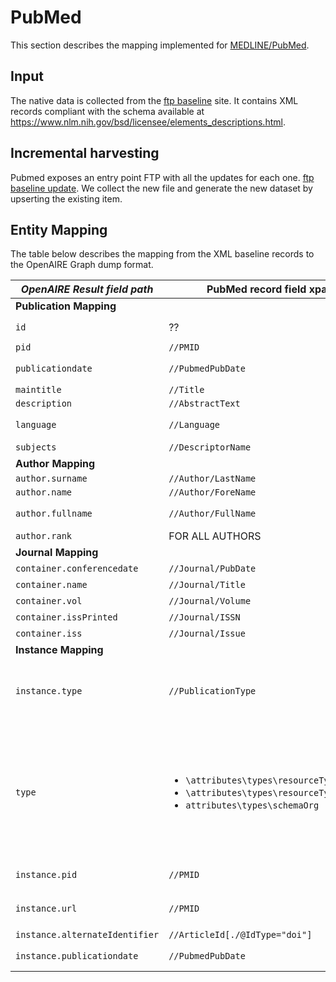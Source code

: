 # PubMed

This section describes the mapping implemented for [MEDLINE/PubMed](https://pubmed.ncbi.nlm.nih.gov/).

## Input

The native data is collected from the [ftp baseline](https://ftp.ncbi.nlm.nih.gov/pubmed/baseline/) site. 
It contains XML records compliant with the schema available at https://www.nlm.nih.gov/bsd/licensee/elements_descriptions.html.

## Incremental harvesting
Pubmed exposes an entry point FTP with all the updates for each one. [ftp baseline update](https://ftp.ncbi.nlm.nih.gov/pubmed/updatefiles/). We collect the new file and generate the new dataset by upserting the existing item.

## Entity Mapping

The table below describes the mapping from the XML baseline records to the OpenAIRE Graph dump format.


| *OpenAIRE Result field path*   | PubMed record field xpath      | Notes                                                                                                                                                         |
|--------------------------------|--------------------------------|---------------------------------------------------------------------------------------------------------------------------------------------------------------|
| **Publication Mapping**        |                                |                                                                                                                                                               |
| `id`                           | ??                             | id in the form `pmid_________::md5(pmid)`                                                                                                                     |
| `pid`                          | `//PMID`                       | `classid = classname = pmid`                                                                                                                                  |
| `publicationdate`              | `//PubmedPubDate`              | clean and normalize the format of the date to be YYYY-mm-dd                                                                                                   |
| `maintitle`                    | `//Title`                      |                                                                                                                                                               |
| `description`                  | `//AbstractText`               |                                                                                                                                                               |
| `language`                     | `//Language`                   | cleaning vocabulary -> dnet:languages                                                                                                                         |
| `subjects`                     | `//DescriptorName`             | classId, className = keyword                                                                                                                                  |
| **Author Mapping**             |                                |                                                                                                                                                               |
| `author.surname`               | `//Author/LastName`            |                                                                                                                                                               |
| `author.name`                  | `//Author/ForeName`            |                                                                                                                                                               |
| `author.fullname`              | `//Author/FullName`            | Concatenation of forename + lastName if exist                                                                                                                 |
| `author.rank`                  | FOR ALL AUTHORS                | sequential number starting from 1                                                                                                                             |
| **Journal Mapping**            |                                |                                                                                                                                                               |
| `container.conferencedate`     | `//Journal/PubDate`            | map the date of the Journal                                                                                                                                   |
| `container.name`               | `//Journal/Title`              | name of the journal                                                                                                                                           |
| `container.vol`                | `//Journal/Volume`             | journal volume                                                                                                                                                |
| `container.issPrinted`         | `//Journal/ISSN`               | the journal issn                                                                                                                                                        |
| `container.iss`                | `//Journal/Issue`              | The journal issue                                                                                                                                             |
| **Instance Mapping**           |                                |                                                                                                                                                               |
| `instance.type`                | `//PublicationType`            | if the article contains the typology `Journal Article` then we apply this type else We have to find a terms that match the vocabulary otherwise we discard it |
|`type` |  <ul><li>`\attributes\types\resourceType`</li>  <li> `\attributes\types\resourceTypeGeneral` </li>  <li>`attributes\types\schemaOrg`</li></ul>      |    Using the **_dnet:result_typologies_** vocabulary, we look up the `instance.type` synonym to  generate one of the following main entities: <ul><li>`publication`</li>  <li>`dataset`</li> <li> `software`</li>  <li>`otherresearchproduct`</li></ul>    | 
| `instance.pid`                 | `//PMID`                       | map the pmid in the pid in the instance                                                                                                                       |
| `instance.url`                 | `//PMID`                       | creates the URL by prepending `https://pubmed.ncbi.nlm.nih.gov/` to the PMId                                                                                  |
| `instance.alternateIdentifier` | `//ArticleId[./@IdType="doi"]` |                                                                                                                                                               |
| `instance.publicationdate`     | `//PubmedPubDate`              |   clean and normalize the format of the date to be YYYY-mm-dd                                                                                                 |